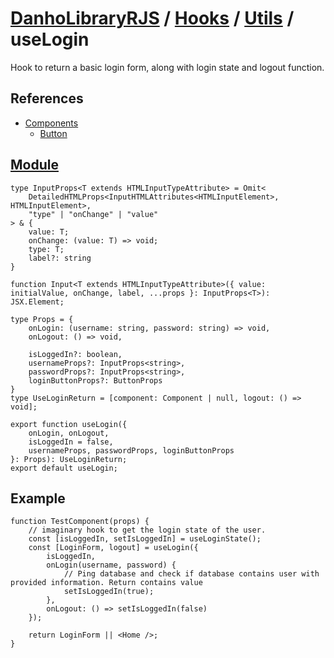 # [DanhoLibraryRJS](../../index.md) / [Hooks](../index.md) / [Utils](index.md) / useLogin

Hook to return a basic login form, along with login state and logout function.

## References
* [Components](../../Components/index.md)
    * [Button](../../Components/User%20Interface/Button.md)

## [Module](../../../src/hooks/utils/useLogin.tsx)
```tsx
type InputProps<T extends HTMLInputTypeAttribute> = Omit<
    DetailedHTMLProps<InputHTMLAttributes<HTMLInputElement>, HTMLInputElement>, 
    "type" | "onChange" | "value"
> & {
    value: T;
    onChange: (value: T) => void;
    type: T;
    label?: string
}

function Input<T extends HTMLInputTypeAttribute>({ value: initialValue, onChange, label, ...props }: InputProps<T>): JSX.Element;

type Props = {
    onLogin: (username: string, password: string) => void,
    onLogout: () => void,

    isLoggedIn?: boolean,
    usernameProps?: InputProps<string>,
    passwordProps?: InputProps<string>,
    loginButtonProps?: ButtonProps
}
type UseLoginReturn = [component: Component | null, logout: () => void];

export function useLogin({ 
    onLogin, onLogout, 
    isLoggedIn = false, 
    usernameProps, passwordProps, loginButtonProps 
}: Props): UseLoginReturn;
export default useLogin;
```

## Example
```tsx
function TestComponent(props) {
    // imaginary hook to get the login state of the user.
    const [isLoggedIn, setIsLoggedIn] = useLoginState();
    const [LoginForm, logout] = useLogin({
        isLoggedIn,
        onLogin(username, password) {
            // Ping database and check if database contains user with provided information. Return contains value
            setIsLoggedIn(true);
        },
        onLogout: () => setIsLoggedIn(false)
    });

    return LoginForm || <Home />;
}
```